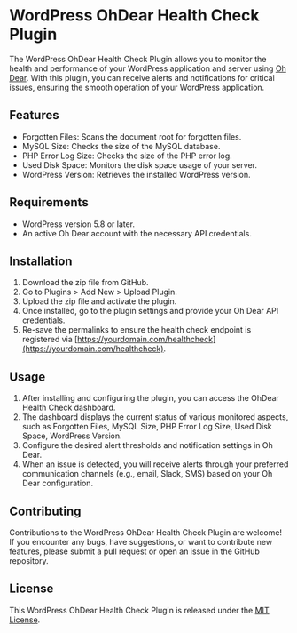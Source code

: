 # WordPress OhDear Health Check Plugin

The WordPress OhDear Health Check Plugin allows you to monitor the health and performance of your WordPress application and server using [Oh Dear](https://ohdear.app/). With this plugin, you can receive alerts and notifications for critical issues, ensuring the smooth operation of your WordPress application.

## Features

- Forgotten Files: Scans the document root for forgotten files.
- MySQL Size: Checks the size of the MySQL database.
- PHP Error Log Size: Checks the size of the PHP error log.
- Used Disk Space: Monitors the disk space usage of your server.
- WordPress Version: Retrieves the installed WordPress version.

## Requirements

- WordPress version 5.8 or later.
- An active Oh Dear account with the necessary API credentials.

## Installation

1. Download the zip file from GitHub.
2. Go to Plugins > Add New > Upload Plugin.
3. Upload the zip file and activate the plugin.
4. Once installed, go to the plugin settings and provide your Oh Dear API credentials.
5. Re-save the permalinks to ensure the health check endpoint is registered via [https://yourdomain.com/healthcheck](https://yourdomain.com/healthcheck).

## Usage

1. After installing and configuring the plugin, you can access the OhDear Health Check dashboard.
2. The dashboard displays the current status of various monitored aspects, such as Forgotten Files, MySQL Size, PHP Error Log Size, Used Disk Space, WordPress Version.
3. Configure the desired alert thresholds and notification settings in Oh Dear.
4. When an issue is detected, you will receive alerts through your preferred communication channels (e.g., email, Slack, SMS) based on your Oh Dear configuration.

## Contributing

Contributions to the WordPress OhDear Health Check Plugin are welcome! If you encounter any bugs, have suggestions, or want to contribute new features, please submit a pull request or open an issue in the GitHub repository.

## License

This WordPress OhDear Health Check Plugin is released under the [MIT License](LICENSE).
